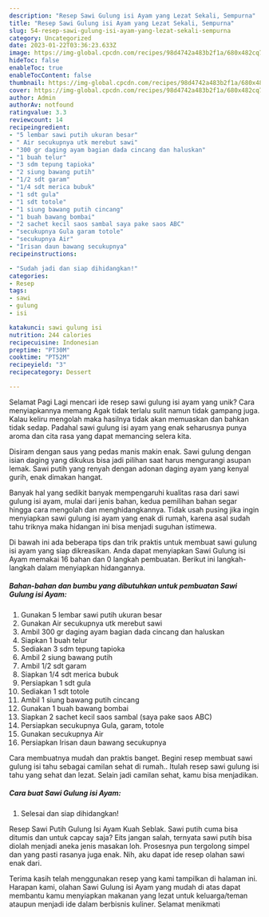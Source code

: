 ```yaml
---
description: "Resep Sawi Gulung isi Ayam yang Lezat Sekali, Sempurna"
title: "Resep Sawi Gulung isi Ayam yang Lezat Sekali, Sempurna"
slug: 54-resep-sawi-gulung-isi-ayam-yang-lezat-sekali-sempurna
category: Uncategorized
date: 2023-01-22T03:36:23.633Z
image: https://img-global.cpcdn.com/recipes/98d4742a483b2f1a/680x482cq70/sawi-gulung-isi-ayam-foto-resep-utama.jpg
hideToc: false
enableToc: true
enableTocContent: false
thumbnail: https://img-global.cpcdn.com/recipes/98d4742a483b2f1a/680x482cq70/sawi-gulung-isi-ayam-foto-resep-utama.jpg
cover: https://img-global.cpcdn.com/recipes/98d4742a483b2f1a/680x482cq70/sawi-gulung-isi-ayam-foto-resep-utama.jpg
author: Admin
authorAv: notfound
ratingvalue: 3.3
reviewcount: 14
recipeingredient:
- "5 lembar sawi putih ukuran besar"
- " Air secukupnya utk merebut sawi"
- "300 gr daging ayam bagian dada cincang dan haluskan"
- "1 buah telur"
- "3 sdm tepung tapioka"
- "2 siung bawang putih"
- "1/2 sdt garam"
- "1/4 sdt merica bubuk"
- "1 sdt gula"
- "1 sdt totole"
- "1 siung bawang putih cincang"
- "1 buah bawang bombai"
- "2 sachet kecil saos sambal saya pake saos ABC"
- "secukupnya Gula garam totole"
- "secukupnya Air"
- "Irisan daun bawang secukupnya"
recipeinstructions:

- "Sudah jadi dan siap dihidangkan!"
categories:
- Resep
tags:
- sawi
- gulung
- isi

katakunci: sawi gulung isi 
nutrition: 244 calories
recipecuisine: Indonesian
preptime: "PT30M"
cooktime: "PT52M"
recipeyield: "3"
recipecategory: Dessert

---
```



Selamat Pagi Lagi mencari ide resep sawi gulung isi ayam yang unik? Cara menyiapkannya memang Agak tidak terlalu sulit namun tidak gampang juga. Kalau keliru mengolah maka hasilnya tidak akan memuaskan dan bahkan tidak sedap. Padahal sawi gulung isi ayam yang enak seharusnya punya aroma dan cita rasa yang dapat memancing selera kita.


Disiram dengan saus yang pedas manis makin enak. Sawi gulung dengan isian daging yang dikukus bisa jadi pilihan saat harus mengurangi asupan lemak. Sawi putih yang renyah dengan adonan daging ayam yang kenyal gurih, enak dimakan hangat.

Banyak hal yang sedikit banyak mempengaruhi kualitas rasa dari sawi gulung isi ayam, mulai dari jenis bahan, kedua pemilihan bahan segar hingga cara mengolah dan menghidangkannya. Tidak usah pusing jika ingin menyiapkan sawi gulung isi ayam yang enak di rumah, karena asal sudah tahu triknya maka hidangan ini bisa menjadi suguhan istimewa.


Di bawah ini ada beberapa tips dan trik praktis untuk membuat sawi gulung isi ayam yang siap dikreasikan. Anda dapat menyiapkan Sawi Gulung isi Ayam memakai 16 bahan dan 0 langkah pembuatan. Berikut ini langkah-langkah dalam menyiapkan hidangannya.

<!--inarticleads1-->

##### Bahan-bahan dan bumbu yang dibutuhkan untuk pembuatan Sawi Gulung isi Ayam:

1. Gunakan 5 lembar sawi putih ukuran besar
1. Gunakan  Air secukupnya utk merebut sawi
1. Ambil 300 gr daging ayam bagian dada cincang dan haluskan
1. Siapkan 1 buah telur
1. Sediakan 3 sdm tepung tapioka
1. Ambil 2 siung bawang putih
1. Ambil 1/2 sdt garam
1. Siapkan 1/4 sdt merica bubuk
1. Persiapkan 1 sdt gula
1. Sediakan 1 sdt totole
1. Ambil 1 siung bawang putih cincang
1. Gunakan 1 buah bawang bombai
1. Siapkan 2 sachet kecil saos sambal (saya pake saos ABC)
1. Persiapkan secukupnya Gula, garam, totole
1. Gunakan secukupnya Air
1. Persiapkan Irisan daun bawang secukupnya


Cara membuatnya mudah dan praktis banget. Begini resep membuat sawi gulung isi tahu sebagai camilan sehat di rumah.. Itulah resep sawi gulung isi tahu yang sehat dan lezat. Selain jadi camilan sehat, kamu bisa menjadikan. 

<!--inarticleads2-->

##### Cara buat Sawi Gulung isi Ayam:


1. Selesai dan siap dihidangkan!

Resep Sawi Putih Gulung Isi Ayam Kuah Seblak. Sawi putih cuma bisa ditumis dan untuk capcay saja? Eits jangan salah, ternyata sawi putih bisa diolah menjadi aneka jenis masakan loh. Prosesnya pun tergolong simpel dan yang pasti rasanya juga enak. Nih, aku dapat ide resep olahan sawi enak dari. 

Terima kasih telah menggunakan resep yang kami tampilkan di halaman ini. Harapan kami, olahan Sawi Gulung isi Ayam yang mudah di atas dapat membantu kamu menyiapkan makanan yang lezat untuk keluarga/teman ataupun menjadi ide dalam berbisnis kuliner. Selamat menikmati
